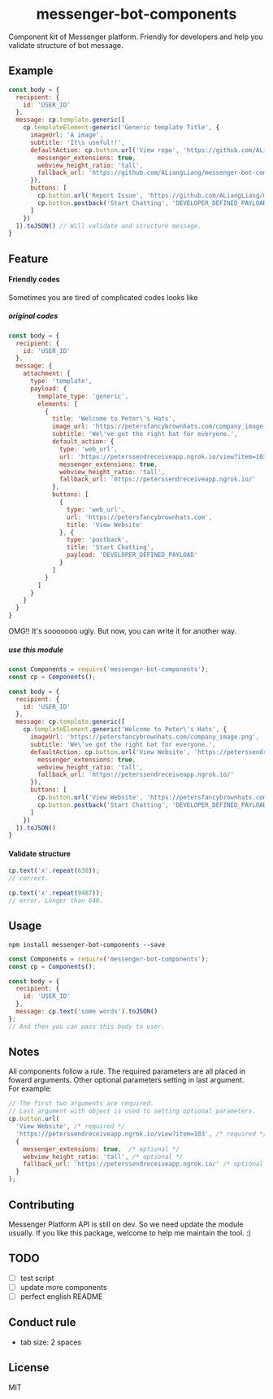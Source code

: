 <h1 align="center">
  messenger-bot-components
</h1>
Component kit of Messenger platform. Friendly for developers and help you validate structure of bot message.

## Example
```js
const body = {
  recipient: {
    id: 'USER_ID'
  },
  message: cp.template.generic([
    cp.templateElement.generic('Generic template Title', {
      imageUrl: 'A image',
      subtitle: 'It\s useful!!',
      defaultAction: cp.button.url('View repo', 'https://github.com/ALiangLiang/messenger-bot-components', {
        messenger_extensions: true,
        webview_height_ratio: 'tall',
        fallback_url: 'https://github.com/ALiangLiang/messenger-bot-components'
      }),
      buttons: [
        cp.button.url('Report Issue', 'https://github.com/ALiangLiang/messenger-bot-components/issues'),
        cp.button.postback('Start Chatting', 'DEVELOPER_DEFINED_PAYLOAD')
      ]
    })
  ]).toJSON() // Will validate and structure message.
}
```

## Feature

#### Friendly codes

Sometimes you are tired of complicated codes looks like
##### original codes
```js
const body = {
  recipient: {
    id: 'USER_ID'
  },
  message: {
    attachment: {
      type: 'template',
      payload: {
        template_type: 'generic',
        elements: [
          {
            title: 'Welcome to Peter\'s Hats',
            image_url: 'https://petersfancybrownhats.com/company_image.png',
            subtitle: 'We\'ve got the right hat for everyone.',
            default_action: {
              type: 'web_url',
              url: 'https://peterssendreceiveapp.ngrok.io/view?item=103',
              messenger_extensions: true,
              webview_height_ratio: 'tall',
              fallback_url: 'https://peterssendreceiveapp.ngrok.io/'
            },
            buttons: [
              {
                type: 'web_url',
                url: 'https://petersfancybrownhats.com',
                title: 'View Website'
              }, {
                type: 'postback',
                title: 'Start Chatting',
                payload: 'DEVELOPER_DEFINED_PAYLOAD'
              }
            ]
          }
        ]
      }
    }
  }
}
```
OMG!! It's sooooooo ugly. But now, you can write it for another way.
##### use this module
```js
const Components = require('messenger-bot-components');
const cp = Components();

const body = {
  recipient: {
    id: 'USER_ID'
  },
  message: cp.template.generic([
    cp.templateElement.generic('Welcome to Peter\'s Hats', {
      imageUrl: 'https://petersfancybrownhats.com/company_image.png',
      subtitle: 'We\'ve got the right hat for everyone.',
      defaultAction: cp.button.url('View Website', 'https://peterssendreceiveapp.ngrok.io/view?item=103', {
        messenger_extensions: true,
        webview_height_ratio: 'tall',
        fallback_url: 'https://peterssendreceiveapp.ngrok.io/'
      }),
      buttons: [
        cp.button.url('View Website', 'https://petersfancybrownhats.com'),
        cp.button.postback('Start Chatting', 'DEVELOPER_DEFINED_PAYLOAD')
      ]
    })
  ]).toJSON()
}
```

#### Validate structure

```js
cp.text('x'.repeat(630));
// correct.

cp.text('x'.repeat(9487));
// error. Longer than 640.
```

## Usage

`npm install messenger-bot-components --save`

```js
const Components = require('messenger-bot-components');
const cp = Components();

const body = {
  recipient: {
    id: 'USER_ID'
  },
  message: cp.text('some words').toJSON()
};
// And then you can pass this body to user.
```

## Notes

All components follow a rule. The required parameters are all placed in foward arguments. Other optional parameters setting in last argument.  
For example:
```js
// The first two arguments are required.
// Last argument with object is used to setting optional parameters.
cp.button.url(
  'View Website', /* required */
  'https://peterssendreceiveapp.ngrok.io/view?item=103', /* required */ 
  {
    messenger_extensions: true,  /* optional */
    webview_height_ratio: 'tall', /* optional */
    fallback_url: 'https://peterssendreceiveapp.ngrok.io/' /* optional */
  }
);
```

## Contributing

Messenger Platform API is still on dev. So we need update the module usually. If you like this package, welcome to help me maintain the tool. :)

## TODO

- [ ] test script
- [ ] update more components
- [ ] perfect english README

## Conduct rule

- tab size: 2 spaces

## License

MIT